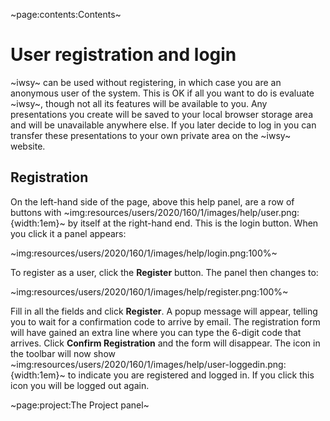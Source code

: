 ~page:contents:Contents~

# User registration and login

~iwsy~ can be used without registering, in which case you are an anonymous user of the system. This is OK if all you want to do is evaluate ~iwsy~, though not all its features will be available to you. Any presentations you create will be saved to your local browser storage area and will be unavailable anywhere else. If you later decide to log in you can transfer these presentations to your own private area on the ~iwsy~ website.

## Registration

On the left-hand side of the page, above this help panel, are a row of buttons with ~img:resources/users/2020/160/1/images/help/user.png:{width:1em}~ by itself at the right-hand end. This is the login button. When you click it a panel appears:

~img:resources/users/2020/160/1/images/help/login.png:100%~

To register as a user, click the **Register** button. The panel then changes to:

~img:resources/users/2020/160/1/images/help/register.png:100%~

Fill in all the fields and click **Register**. A popup message will appear, telling you to wait for a confirmation code to arrive by email. The registration form will have gained an extra line where you can type the 6-digit code that arrives. Click **Confirm Registration** and the form will disappear. The icon in the toolbar will now show ~img:resources/users/2020/160/1/images/help/user-loggedin.png:{width:1em}~ to indicate you are registered and logged in. If you click this icon you will be logged out again.

~page:project:The Project panel~
